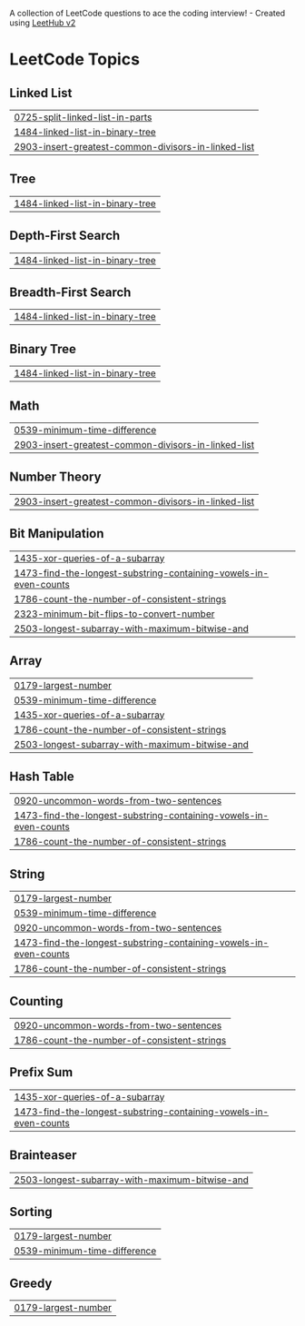 A collection of LeetCode questions to ace the coding interview! - Created using [LeetHub v2](https://github.com/arunbhardwaj/LeetHub-2.0)
<!---LeetCode Topics Start-->
# LeetCode Topics
## Linked List
|  |
| ------- |
| [0725-split-linked-list-in-parts](https://github.com/HarshMehta19/code-challenge/tree/master/0725-split-linked-list-in-parts) |
| [1484-linked-list-in-binary-tree](https://github.com/HarshMehta19/code-challenge/tree/master/1484-linked-list-in-binary-tree) |
| [2903-insert-greatest-common-divisors-in-linked-list](https://github.com/HarshMehta19/code-challenge/tree/master/2903-insert-greatest-common-divisors-in-linked-list) |
## Tree
|  |
| ------- |
| [1484-linked-list-in-binary-tree](https://github.com/HarshMehta19/code-challenge/tree/master/1484-linked-list-in-binary-tree) |
## Depth-First Search
|  |
| ------- |
| [1484-linked-list-in-binary-tree](https://github.com/HarshMehta19/code-challenge/tree/master/1484-linked-list-in-binary-tree) |
## Breadth-First Search
|  |
| ------- |
| [1484-linked-list-in-binary-tree](https://github.com/HarshMehta19/code-challenge/tree/master/1484-linked-list-in-binary-tree) |
## Binary Tree
|  |
| ------- |
| [1484-linked-list-in-binary-tree](https://github.com/HarshMehta19/code-challenge/tree/master/1484-linked-list-in-binary-tree) |
## Math
|  |
| ------- |
| [0539-minimum-time-difference](https://github.com/HarshMehta19/code-challenge/tree/master/0539-minimum-time-difference) |
| [2903-insert-greatest-common-divisors-in-linked-list](https://github.com/HarshMehta19/code-challenge/tree/master/2903-insert-greatest-common-divisors-in-linked-list) |
## Number Theory
|  |
| ------- |
| [2903-insert-greatest-common-divisors-in-linked-list](https://github.com/HarshMehta19/code-challenge/tree/master/2903-insert-greatest-common-divisors-in-linked-list) |
## Bit Manipulation
|  |
| ------- |
| [1435-xor-queries-of-a-subarray](https://github.com/HarshMehta19/code-challenge/tree/master/1435-xor-queries-of-a-subarray) |
| [1473-find-the-longest-substring-containing-vowels-in-even-counts](https://github.com/HarshMehta19/code-challenge/tree/master/1473-find-the-longest-substring-containing-vowels-in-even-counts) |
| [1786-count-the-number-of-consistent-strings](https://github.com/HarshMehta19/code-challenge/tree/master/1786-count-the-number-of-consistent-strings) |
| [2323-minimum-bit-flips-to-convert-number](https://github.com/HarshMehta19/code-challenge/tree/master/2323-minimum-bit-flips-to-convert-number) |
| [2503-longest-subarray-with-maximum-bitwise-and](https://github.com/HarshMehta19/code-challenge/tree/master/2503-longest-subarray-with-maximum-bitwise-and) |
## Array
|  |
| ------- |
| [0179-largest-number](https://github.com/HarshMehta19/code-challenge/tree/master/0179-largest-number) |
| [0539-minimum-time-difference](https://github.com/HarshMehta19/code-challenge/tree/master/0539-minimum-time-difference) |
| [1435-xor-queries-of-a-subarray](https://github.com/HarshMehta19/code-challenge/tree/master/1435-xor-queries-of-a-subarray) |
| [1786-count-the-number-of-consistent-strings](https://github.com/HarshMehta19/code-challenge/tree/master/1786-count-the-number-of-consistent-strings) |
| [2503-longest-subarray-with-maximum-bitwise-and](https://github.com/HarshMehta19/code-challenge/tree/master/2503-longest-subarray-with-maximum-bitwise-and) |
## Hash Table
|  |
| ------- |
| [0920-uncommon-words-from-two-sentences](https://github.com/HarshMehta19/code-challenge/tree/master/0920-uncommon-words-from-two-sentences) |
| [1473-find-the-longest-substring-containing-vowels-in-even-counts](https://github.com/HarshMehta19/code-challenge/tree/master/1473-find-the-longest-substring-containing-vowels-in-even-counts) |
| [1786-count-the-number-of-consistent-strings](https://github.com/HarshMehta19/code-challenge/tree/master/1786-count-the-number-of-consistent-strings) |
## String
|  |
| ------- |
| [0179-largest-number](https://github.com/HarshMehta19/code-challenge/tree/master/0179-largest-number) |
| [0539-minimum-time-difference](https://github.com/HarshMehta19/code-challenge/tree/master/0539-minimum-time-difference) |
| [0920-uncommon-words-from-two-sentences](https://github.com/HarshMehta19/code-challenge/tree/master/0920-uncommon-words-from-two-sentences) |
| [1473-find-the-longest-substring-containing-vowels-in-even-counts](https://github.com/HarshMehta19/code-challenge/tree/master/1473-find-the-longest-substring-containing-vowels-in-even-counts) |
| [1786-count-the-number-of-consistent-strings](https://github.com/HarshMehta19/code-challenge/tree/master/1786-count-the-number-of-consistent-strings) |
## Counting
|  |
| ------- |
| [0920-uncommon-words-from-two-sentences](https://github.com/HarshMehta19/code-challenge/tree/master/0920-uncommon-words-from-two-sentences) |
| [1786-count-the-number-of-consistent-strings](https://github.com/HarshMehta19/code-challenge/tree/master/1786-count-the-number-of-consistent-strings) |
## Prefix Sum
|  |
| ------- |
| [1435-xor-queries-of-a-subarray](https://github.com/HarshMehta19/code-challenge/tree/master/1435-xor-queries-of-a-subarray) |
| [1473-find-the-longest-substring-containing-vowels-in-even-counts](https://github.com/HarshMehta19/code-challenge/tree/master/1473-find-the-longest-substring-containing-vowels-in-even-counts) |
## Brainteaser
|  |
| ------- |
| [2503-longest-subarray-with-maximum-bitwise-and](https://github.com/HarshMehta19/code-challenge/tree/master/2503-longest-subarray-with-maximum-bitwise-and) |
## Sorting
|  |
| ------- |
| [0179-largest-number](https://github.com/HarshMehta19/code-challenge/tree/master/0179-largest-number) |
| [0539-minimum-time-difference](https://github.com/HarshMehta19/code-challenge/tree/master/0539-minimum-time-difference) |
## Greedy
|  |
| ------- |
| [0179-largest-number](https://github.com/HarshMehta19/code-challenge/tree/master/0179-largest-number) |
<!---LeetCode Topics End-->